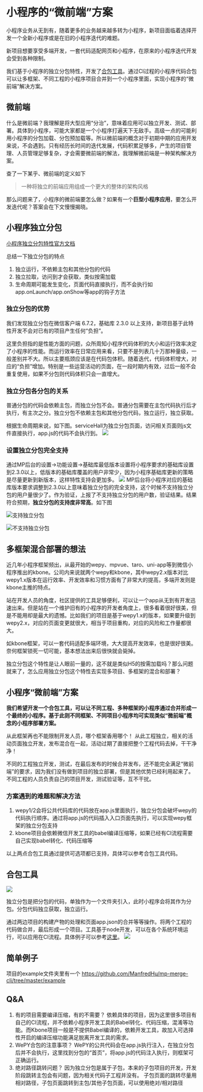 # 小程序的“微前端”方案

小程序业务从无到有，随着更多的业务越来越多转为小程序，新项目面临着选择开发一个全新小程序或是在旧的小程序迭代的难题。

新项目想要享受多端开发，一套代码适配网页和小程序，在原来的小程序迭代开发会受到各种限制。

我们基于小程序的独立分包特性，开发了[合包工具](https://github.com/ManfredHu/mp-merge-cli)。通过CI过程的小程序代码合包可以让多框架、不同工程的小程序项目合并到一个小程序里面，实现小程序的“微前端”解决方案。

## 微前端
什么是微前端？我理解是将大型应用“分治”，意味着应用可以独立开发、测试、部署。具体到小程序，可能大家都是一个小程序打遍天下无敌手。高级一点的可能利用小程序的分包加载、分包预加载等。所以微前端的概念对于初期中期的应用开发来说，不会遇到。只有经历长时间的迭代发展，代码积累足够多，产生的项目管理、人员管理足够复杂，才会需要微前端的解法，我理解微前端是一种架构解决方案。

查了一下某乎、微前端的定义如下
> 一种将独立的前端应用组成一个更大的整体的架构风格

那么问题来了，小程序的微前端要怎么做？如果有一个**巨型小程序应用**，要怎么开发迭代呢？答案会在下文慢慢揭晓。

## 小程序独立分包
[小程序独立分包特性官方文档](https://developers.weixin.qq.com/miniprogram/dev/framework/subpackages/independent.html
) 

总结一下独立分包的特点
1. 独立运行，不依赖主包和其他分包的代码
2. 独立拉取，访问到才会获取，类似按需加载
3. 生命周期可能发生变化，页面代码直接执行，而不会执行如app.onLaunch/app.onShow等app的钩子方法

### 独立分包的优势
我们发现独立分包在微信客户端 6.7.2，基础库 2.3.0 以上支持，新项目基于此特性开发不会对已有的项目产生任何“负担”。

这里负担指的是性能方面的问题，众所周知小程序代码体积的大小和运行效率决定了小程序的性能。而运行效率在日常应用来看，只要不是列表几十万那种量级，一般差别并不大。所以主要瓶颈应该是在代码包体积。随着迭代，代码体积增大，对应的“负担”增加。特别是一些运营活动的页面，在一段时期内有效，过后一般不会重复使用，如果不分包则代码体积只会一直增大。

### 独立分包各分包的关系
普通分包的代码会依赖主包，而独立分包不会。普通分包需要在主包代码执行后才执行，有主次之分。独立分包不依赖主包和其他分包代码，独立运行，独立获取。

根据生命周期来说，如下图。serviceHall为独立分包页面，访问相关页面则js文件直接执行，app.js的代码不会执行到。
![](../images/mp/mp-merge-cli-director.png)

### 设置独立分包完全支持
通过MP后台的设置->功能设置->基础库最低版本设置将小程序要求的基础库设置到2.3.0以上，低版本的基础库覆盖的用户非常少，因为小程序基础库更新的策略是尽量更新到新版本，这样特性支持会更加多。
![](../images/mp/mp-back.png)
MP后台将小程序对应的基础库版本要求调整到2.3.0以上意味着独立分包的完全支持，这个时候不支持独立分包的用户量很少了。作为验证，上报了不支持独立分包的用户数，验证结果。结果符合预期，**独立分包的支持度非常高**。如下图

![支持独立分包](../images/mp/indepent.png)

![不支持独立分包](../images/mp/unindepent.png)

## 多框架混合部署的想法
近几年小程序框架频出，从最开始的wepy、mpvue、taro、uni-app等到微信小程序推出的kbone。公司内来说就两个wepy和kbone，其中wepy2.x版本对比wepy1.x版本在运行效率、开发效率和习惯方面有了非常大的提高，多端开发则是kbone主推的特点。

站在开发人员的角度，社区提供的工具足够便利，可以让一个app从无到有开发迅速出来。但是站在一个维护旧有的小程序的开发者角度上，很多看着很好很美，但是不能用却是最大的遗憾。比如我们的项目是基于wepy1.x的版本，如果要升级到wepy2.x，对应的页面变更就很大，相当于项目重构，对应的风险和工作量都很大。

如kbone框架，可以一套代码适配多端环境，大大提高开发效率，也是很好很美。奈何框架锁死一切可能，基本想法出来后很快就会毙掉。

独立分包这个特性是让人眼前一量的，这不就是类似H5的按需加载吗？那么问题就来了，怎么应用独立分包这个特性去实现多项目、多框架的混合和部署？

## 小程序“微前端”方案
**我们希望开发一个合包工具，可以让不同工程、多种框架的小程序通过合并形成一个最终的小程序。基于此则不同框架、不同项目小程序均可实现类似“微前端”概念的小程序部署方案。**

从此框架再也不能限制开发人员，哪个框架香用哪个！
从此工程独立，相关的活动页面独立开发，发布混合在一起，活动过期了直接把整个工程代码去掉，干干净净！

不同的工程独立开发，测试，在最后发布的时候合并发布，还不能完全满足“微前端”的要求，因为我们没有做到项目的独立部署，但是其他优势已经利用起来了。不同工程的人员负责自己的项目开发，测试验证等，互不干扰。

### 方案遇到的难题和解决方法
1. wepy1/2会将公共代码库的代码放在app.js里面执行，独立分包会破坏wepy的代码执行顺序。通过将app.js的代码插入入口页面先执行，可以实现wepy框架的独立分包支持
2. kbone项目会依赖微信开发工具的babel编译压缩等，如果已经有CI流程需要自己实现babel转化、代码压缩等

以上两点合包工具通过提供可选项都已支持，具体可以参考合包工具代码。

## 合包工具
![](../images/mp/mm.png)

独立分包是把分包的代码，单独作为一个文件夹引入，此时小程序会将其作为分包。分包代码独立获取，独立运行。

通过两边项目的构建产物的处理和页面app.json的合并等等操作。将两个工程的代码做合并，最后形成一个项目。工具基于node开发，可以在各个系统环境运行，可以应用在CI流程。具体例子可以参考[这里](https://github.com/ManfredHu/mp-merge-cli/tree/master/example)。
![](../images/mp/process.png)

## 简单例子
项目的example文件夹里有一个
https://github.com/ManfredHu/mp-merge-cli/tree/master/example

## Q&A
1. 有的项目需要编译压缩，有的不需要？
依赖具体的项目，因为这里很多项目有自己的CI流程，并不依赖小程序开发工具的Babel转化、代码压缩，混淆等功能。而Kbone项目一般是不提供Babel编译的，依赖开发工具，故加入可选择性开启的编译压缩功能满足脱离开发工具的需求。
2. WePY合包的注意事项？
WePY的公共代码会在app.js执行注入，在独立分包后并不会执行，这里找到分包的“首页”，将app.js的代码注入执行，则框架可正确运行。
3. 绝对路径跳转问题？
因为独立分包是属于子包，本来的子包项目的开发，开发阶段跳转主包会有问题，因为相关代码子工程并没有。
子包页面的跳转尽量用相对路径，子包页面跳转到主包/其他子包页面，可以使用绝对/相对路径